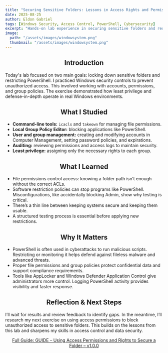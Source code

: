 ```yaml
---
title: "Securing Sensitive Folders: Lessons in Access Rights and Permissions"
date: 2025-08-25
author: Eldon Gabriel
tags: [Windows Security, Access Control, PowerShell, Cybersecurity]
excerpt: "Hands-on lab experience in securing sensitive folders and restricting PowerShell, applying least privilege and defense-in-depth strategies in Windows environments."
image:
  path: "/assets/images/windowsystem.png"
  thumbnail: "/assets/images/windowsystem.png"
---
```


## <center>Introduction</center>

Today's lab focused on two main goals: locking down sensitive folders and restricting PowerShell. I practiced Windows security controls to prevent unauthorized access. This involved working with accounts, permissions, and group policies. The exercise demonstrated how least privilege and defense-in-depth operate in real Windows environments.

## <center>What I Studied</center>

- **Command-line tools:** `icacls` and `takeown` for managing file permissions.  
- **Local Group Policy Editor:** blocking applications like PowerShell.  
- **User and group management:** creating and modifying accounts in Computer Management, setting password policies, and expirations.  
- **Auditing:** reviewing permissions and access logs to maintain security.  
- **Least privilege:** assigning only the necessary rights to each group.  

## <center>What I Learned</center>

- File permissions control access: knowing a folder path isn’t enough without the correct ACLs.  
- Software restriction policies can stop programs like PowerShell. Misconfigurations, like accidentally blocking Admin, show why testing is critical.  
- There’s a thin line between keeping systems secure and keeping them usable.  
- A structured testing process is essential before applying new restrictions.  

## <center>Why It Matters</center>

- PowerShell is often used in cyberattacks to run malicious scripts. Restricting or monitoring it helps defend against fileless malware and advanced threats.  
- Proper file permissions and group policies protect confidential data and support compliance requirements.  
- Tools like AppLocker and Windows Defender Application Control give administrators more control. Logging PowerShell activity provides visibility and faster response.  

## <center>Reflection & Next Steps</center>

I’ll wait for results and review feedback to identify gaps. In the meantime, I’ll research my next exercise on using access permissions to block unauthorized access to sensitive folders. This builds on the lessons from this lab and sharpens my skills in access control and data security.

<p align="center">
  <a href="https://github.com/EldonGabriel/eldongabriel.github.io/blob/main/assets/guides/GUIDE%20%E2%80%93%20Using%20Access%20Permissions%20and%20Rights%20to%20Secure%20a%20Folder%20%E2%80%93%20v1.0.0.pdf" target="_blank">
    Full Guide: GUIDE – Using Access Permissions and Rights to Secure a Folder – v1.0.0
  </a>
</p>


